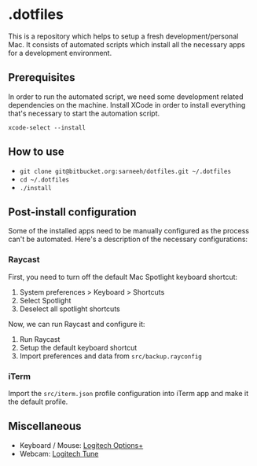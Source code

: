 # .dotfiles

This is a repository which helps to setup a fresh development/personal Mac. It consists of automated scripts which
install all the necessary apps for a development environment.

## Prerequisites

In order to run the automated script, we need some development related dependencies on the machine. Install XCode in
order to install everything that's necessary to start the automation script.

`xcode-select --install`

## How to use

- `git clone git@bitbucket.org:sarneeh/dotfiles.git ~/.dotfiles`
- `cd ~/.dotfiles`
- `./install`

## Post-install configuration

Some of the installed apps need to be manually configured as the process can't be automated. Here's a description of the
necessary configurations:

### Raycast

First, you need to turn off the default Mac Spotlight keyboard shortcut:

1. System preferences > Keyboard > Shortcuts
2. Select Spotlight
3. Deselect all spotlight shortcuts

Now, we can run Raycast and configure it:

1. Run Raycast
2. Setup the default keyboard shortcut
3. Import preferences and data from `src/backup.rayconfig`

### iTerm

Import the `src/iterm.json` profile configuration into iTerm app and make it the default profile.

## Miscellaneous

- Keyboard / Mouse: [Logitech Options+](https://www.logitech.com/pl-pl/software/logi-options-plus.html)
- Webcam: [Logitech Tune](https://www.logitech.com/pl-pl/video-collaboration/software/logi-tune-software.html)
